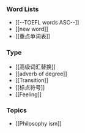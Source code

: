 ### Word Lists
 - [[--TOEFL words ASC--]]
 - [[new word]]
 - [[重点单词表]]

 ### Type
 - [[高级词汇替换]]
 - [[adverb of degree]]
 - [[Transition]]
 - [[标点符号]]
 - [[Feeling]]
 
 ### Topics
 - [[Philosophy ism]]
